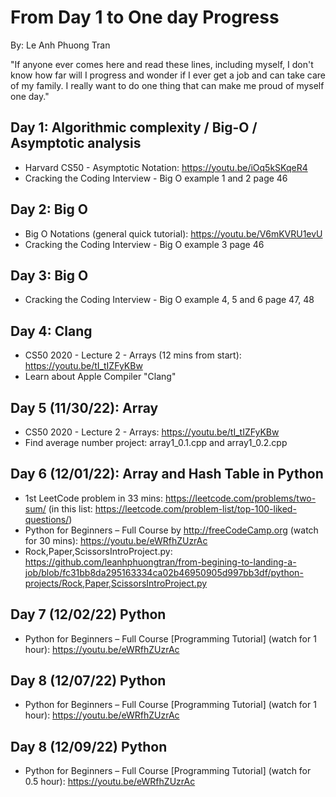 # From Day 1 to One day Progress

By: Le Anh Phuong Tran

"If anyone ever comes here and read these lines, including myself, I don't know how far will I progress and wonder if I ever get a job and can take care of my family. I really want to do one thing that can make me proud of myself one day."

## Day 1: Algorithmic complexity / Big-O / Asymptotic analysis
- Harvard CS50 - Asymptotic Notation: https://youtu.be/iOq5kSKqeR4
- Cracking the Coding Interview - Big O example 1 and 2 page 46
  
## Day 2: Big O
- Big O Notations (general quick tutorial): https://youtu.be/V6mKVRU1evU
- Cracking the Coding Interview - Big O example 3 page 46

## Day 3: Big O
- Cracking the Coding Interview - Big O example 4, 5 and 6 page 47, 48

## Day 4: Clang
- CS50 2020 - Lecture 2 - Arrays (12 mins from start): https://youtu.be/tI_tIZFyKBw
- Learn about Apple Compiler "Clang"

## Day 5 (11/30/22): Array
- CS50 2020 - Lecture 2 - Arrays: https://youtu.be/tI_tIZFyKBw
- Find average number project: array1_0.1.cpp and array1_0.2.cpp

## Day 6 (12/01/22): Array and Hash Table in Python
- 1st LeetCode problem in 33 mins: https://leetcode.com/problems/two-sum/ (in this list: https://leetcode.com/problem-list/top-100-liked-questions/)
- Python for Beginners – Full Course by http://freeCodeCamp.org (watch for 30 mins): https://youtu.be/eWRfhZUzrAc
- Rock,Paper,ScissorsIntroProject.py: https://github.com/leanhphuongtran/from-begining-to-landing-a-job/blob/fc31bb8da295163334ca02b46950905d997bb3df/python-projects/Rock,Paper,ScissorsIntroProject.py

## Day 7 (12/02/22) Python
- Python for Beginners – Full Course [Programming Tutorial] (watch for 1 hour): https://youtu.be/eWRfhZUzrAc

## Day 8 (12/07/22) Python
- Python for Beginners – Full Course [Programming Tutorial] (watch for 1 hour): https://youtu.be/eWRfhZUzrAc

## Day 8 (12/09/22) Python
- Python for Beginners – Full Course [Programming Tutorial] (watch for 0.5 hour): https://youtu.be/eWRfhZUzrAc


